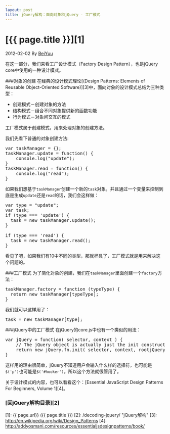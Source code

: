 ```yaml
---
layout: post
title: jQuery解构：面向对象和jQuery - 工厂模式
---
```

# [{{ page.title }}][1]
2012-02-02 By [BeiYuu][]

在这一部分，我们来看工厂设计模式（Factory Design Pattern），也是jQuery core中使用的一种设计模式。

###对象的创建
在经典的设计模式理论[(Design Patterns: Elements of Reusable Object-Oriented Software)][3]中，面向对象的设计模式总结为三种类型：

* 创建模式－创建对象的方法
* 结构模式－组合不同对象提供新的函数功能
* 行为模式－对象间交互的模式

工厂模式属于创建模式，用来处理对象的创建方法。

我们先看下普通的对象创建方法:

<pre class="prettyprint">
var taskManager = {};
taskManager.update = function() {
    console.log("update");
}
taskManager.read = function() {
    console.log("read");
}
</pre>

如果我们想基于`taskManager`创建一个新的`task`对象，并且通过一个变量来控制到底是生成`update`还是`read`的话，我们会这样做：

<pre class="prettyprint">
var type = "update";
var task;
if (type === 'update') {
  task = new taskManager.update();
}
 
if (type === 'read') {
  task = new taskManager.read();
}
</pre>

看见了吧，如果我们有10中不同的类型，那就杯具了，工厂模式就是用来解决这个问题的。

###工厂模式
为了简化对象的创建，我们在`taskManager`里面创建一个`factory`方法：

<pre class="prettyprint">
taskManager.factory = function (typeType) {
  return new taskManager[typeType];
}
</pre>

我们就可以这样用了：

<pre class="prettyprint">
task = new taskManager[type];
</pre>

###jQuery中的工厂模式
在jQuery的core.js中也有一个类似的用法：

<pre class="prettyprint">
var jQuery = function( selector, context ) {
    // The jQuery object is actually just the init constructor 'enhanced'
    return new jQuery.fn.init( selector, context, rootjQuery );
}
</pre>

这样用的理由很简单，jQuery不知道用户会输入什么样的选择符，也可能是`$('p')`也可能是`$('#hooker')`。所以这个方法就很管用了。

关于设计模式的内容，也可以看看这个：[Essential JavaScript Design Patterns For Beginners, Volume 1][4]。


### [回jQuery解构目录][2]
[BeiYuu]:    http://beiyuu.com  "BeiYuu"
[jQuery]:   http://jquery.com/ "jQuery"
[1]:    {{ page.url}}  ({{ page.title }})
[2]:    /decoding-jquery/ "jQuery解构"
[3]:    http://en.wikipedia.org/wiki/Design_Patterns
[4]:    http://addyosmani.com/resources/essentialjsdesignpatterns/book/
